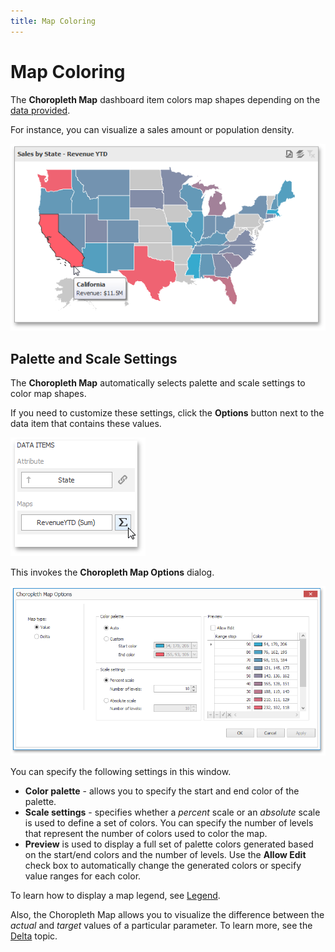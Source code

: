 ```yaml
---
title: Map Coloring
---
```

# Map Coloring
The **Choropleth Map** dashboard item colors map shapes depending on the [data provided](providing-data.md).

For instance, you can visualize a sales amount or population density.

![MapColorizer_Sales](../../../../images/img22206.png)

## Palette and Scale Settings
The **Choropleth Map** automatically selects palette and scale settings to color map shapes.

If you need to customize these settings, click the **Options** button next to the data item that contains these values.

![MapColorizer_OptionsButton](../../../../images/img22208.png)

This invokes the **Choropleth Map Options** dialog.

![MapColorizer_ChoroplethMapOptions](../../../../images/img22209.png)

You can specify the following settings in this window.
* **Color palette** - allows you to specify the start and end color of the palette.
* **Scale settings** - specifies whether a _percent_ scale or an _absolute_ scale is used to define a set of colors. You can specify the number of levels that represent the number of colors used to color the map.
* **Preview** is used to display a full set of palette colors generated based on the start/end colors and the number of levels. Use the **Allow Edit** check box to automatically change the generated colors or specify value ranges for each color.

To learn how to display a map legend, see [Legend](legend.md).

Also, the Choropleth Map allows you to visualize the difference between the _actual_ and _target_ values of a particular parameter. To learn more, see the [Delta](map-coloring/delta.md) topic.